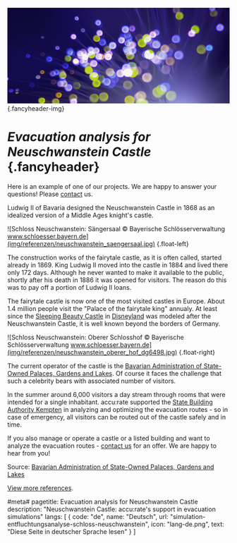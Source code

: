 ![](/img/accurate-bild-3.jpg) {.fancyheader-img}
# *Evacuation analysis for Neuschwanstein Castle* {.fancyheader}

Here is an example of one of our projects. We are happy to answer your questions! Please [contact](kontakt) us.

Ludwig II of Bavaria designed the Neuschwanstein Castle in 1868 as an idealized version of a Middle Ages knight's castle.

![Schloss Neuschwanstein: Sängersaal © Bayerische Schlösserverwaltung www.schloesser.bayern.de](img/referenzen/neuschwanstein_saengersaal.jpg) {.float-left}

The construction works of the fairytale castle, as it is often called, started already in 1869. King Ludwig II moved into the castle in 1884 and lived there only 172 days. Although he never wanted to make it available to the public, shortly after his death in 1886 it was opened for visitors. The reason do this was to pay off a portion of Ludwig II loans.

The fairytale castle is now one of the most visited castles in Europe. About 1.4 million people visit the "Palace of the fairytale king" annualy. At least since the [Sleeping Beauty Castle](https://en.wikipedia.org/wiki/Sleeping_Beauty_Castle) in [Disneyland](https://disneyland.disney.go.com/) was modeled after the Neuschwanstein Castle, it is well known beyond the borders of Germany.

![Schloss Neuschwanstein: Oberer Schlosshof © Bayerische Schlösserverwaltung www.schloesser.bayern.de](img/referenzen/neuschwanstein_oberer_hof_dg6498.jpg) {.float-right}

The current operator of the castle is the [Bavarian Administration of State-Owned Palaces, Gardens and Lakes](http://www.neuschwanstein.de/). Of course it faces the challenge that such a celebrity bears with associated number of visitors.

In the summer around 6,000 visitors a day stream through rooms that were intended for a single inhabitant. accu:rate supported the [State Building Authority Kempten](http://www.stbake.bayern.de/) in analyzing and optimizing the evacuation routes - so in case of emergency, all visitors can be routed out of the castle safely and in time.

If you also manage or operate a castle or a listed building and want to analyze the evacuation routes - [contact us](kontakt) for an offer. We are happy to hear from you!

Source: [Bavarian Administration of State-Owned Palaces, Gardens and Lakes](http://www.neuschwanstein.de/)

[View more references](referenzen).


#meta#
pagetitle: Evacuation analysis for Neuschwanstein Castle
description: "Neuschwanstein Castle: accu:rate's support in evacuation simulations"
langs: [
    { code: "de", name: "Deutsch", url: "simulation-entfluchtungsanalyse-schloss-neuschwanstein", icon: "lang-de.png", text: "Diese Seite in deutscher Sprache lesen" }
]
